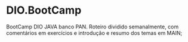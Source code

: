 # DIO.BootCamp
BootCamp DIO JAVA banco PAN.
Roteiro dividido semanalmente, com comentários em exercícios e introdução e resumo dos temas em MAIN;
